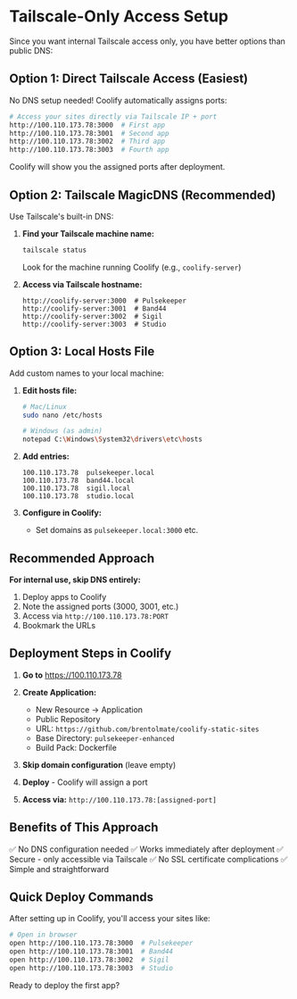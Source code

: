# Tailscale-Only Access Setup

Since you want internal Tailscale access only, you have better options than public DNS:

## Option 1: Direct Tailscale Access (Easiest)

No DNS setup needed! Coolify automatically assigns ports:

```bash
# Access your sites directly via Tailscale IP + port
http://100.110.173.78:3000  # First app
http://100.110.173.78:3001  # Second app
http://100.110.173.78:3002  # Third app
http://100.110.173.78:3003  # Fourth app
```

Coolify will show you the assigned ports after deployment.

## Option 2: Tailscale MagicDNS (Recommended)

Use Tailscale's built-in DNS:

1. **Find your Tailscale machine name:**
   ```bash
   tailscale status
   ```
   Look for the machine running Coolify (e.g., `coolify-server`)

2. **Access via Tailscale hostname:**
   ```
   http://coolify-server:3000  # Pulsekeeper
   http://coolify-server:3001  # Band44
   http://coolify-server:3002  # Sigil
   http://coolify-server:3003  # Studio
   ```

## Option 3: Local Hosts File

Add custom names to your local machine:

1. **Edit hosts file:**
   ```bash
   # Mac/Linux
   sudo nano /etc/hosts
   
   # Windows (as admin)
   notepad C:\Windows\System32\drivers\etc\hosts
   ```

2. **Add entries:**
   ```
   100.110.173.78  pulsekeeper.local
   100.110.173.78  band44.local
   100.110.173.78  sigil.local
   100.110.173.78  studio.local
   ```

3. **Configure in Coolify:**
   - Set domains as `pulsekeeper.local:3000` etc.

## Recommended Approach

**For internal use, skip DNS entirely:**

1. Deploy apps to Coolify
2. Note the assigned ports (3000, 3001, etc.)
3. Access via `http://100.110.173.78:PORT`
4. Bookmark the URLs

## Deployment Steps in Coolify

1. **Go to** https://100.110.173.78

2. **Create Application:**
   - New Resource → Application
   - Public Repository
   - URL: `https://github.com/brentolmate/coolify-static-sites`
   - Base Directory: `pulsekeeper-enhanced`
   - Build Pack: Dockerfile

3. **Skip domain configuration** (leave empty)

4. **Deploy** - Coolify will assign a port

5. **Access via:** `http://100.110.173.78:[assigned-port]`

## Benefits of This Approach

✅ No DNS configuration needed
✅ Works immediately after deployment
✅ Secure - only accessible via Tailscale
✅ No SSL certificate complications
✅ Simple and straightforward

## Quick Deploy Commands

After setting up in Coolify, you'll access your sites like:

```bash
# Open in browser
open http://100.110.173.78:3000  # Pulsekeeper
open http://100.110.173.78:3001  # Band44
open http://100.110.173.78:3002  # Sigil
open http://100.110.173.78:3003  # Studio
```

Ready to deploy the first app?